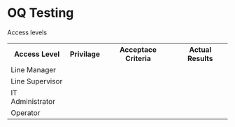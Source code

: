 <head> 
  <h1>OQ Testing</h1>
</head>
<body> 
  Access levels 
  <table> 
    <thead> 
      <tbody>
      <th>Access Level</th> 
      <th>Privilage</th> 
      <th>Acceptace Criteria</th> 
      <th>Actual Results</th>
        <tr>
          <td>Line Manager</td>
        </tr>
        <tr>
          <td>Line Supervisor</td>  
        </tr>
          <tr>
            <td>IT Administrator</td>
          </tr>
        <tr>
          <td>Operator</td>
        </tr>
      </tbody>
    </thead>
  </table>
</body>
